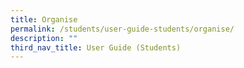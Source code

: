 ```yaml
---
title: Organise
permalink: /students/user-guide-students/organise/
description: ""
third_nav_title: User Guide (Students)
---
```

